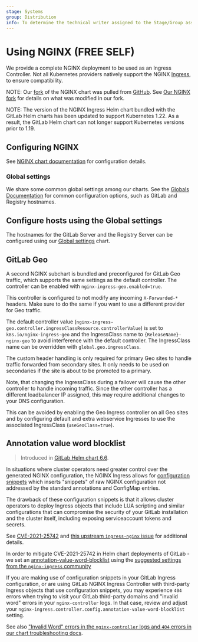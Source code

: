 ```yaml
---
stage: Systems
group: Distribution
info: To determine the technical writer assigned to the Stage/Group associated with this page, see https://about.gitlab.com/handbook/product/ux/technical-writing/#assignments
---
```


# Using NGINX **(FREE SELF)**

We provide a complete NGINX deployment to be used as an Ingress Controller. Not all
Kubernetes providers natively support the NGINX [Ingress](https://kubernetes.io/docs/concepts/services-networking/ingress/#tls),
to ensure compatibility.

NOTE:
Our [fork](https://gitlab.com/gitlab-org/charts/gitlab/tree/master/charts/nginx-ingress) of the NGINX chart was pulled from
[GitHub](https://github.com/kubernetes/ingress-nginx). See [Our NGINX fork](fork.md) for details on what was modified in our fork.

NOTE:
The version of the NGINX Ingress Helm chart bundled with the GitLab Helm charts
has been updated to support Kubernetes 1.22. As a result, the GitLab Helm
chart can not longer support Kubernetes versions prior to 1.19.

## Configuring NGINX

See [NGINX chart documentation](https://gitlab.com/gitlab-org/charts/gitlab/blob/master/charts/nginx-ingress/README.md#configuration)
for configuration details.

### Global settings

We share some common global settings among our charts. See the [Globals Documentation](../globals.md)
for common configuration options, such as GitLab and Registry hostnames.

## Configure hosts using the Global settings

The hostnames for the GitLab Server and the Registry Server can be configured using
our [Global settings](../globals.md) chart.

## GitLab Geo

A second NGINX subchart is bundled and preconfigured for GitLab Geo traffic,
which supports the same settings as the default controller. The controller can be
enabled with `nginx-ingress-geo.enabled=true`.

This controller is configured to not modify any incoming `X-Forwarded-*` headers.
Make sure to do the same if you want to use a different provider for Geo traffic.

The default controller value (`nginx-ingress-geo.controller.ingressClassResource.controllerValue`)
is set to `k8s.io/nginx-ingress-geo` and the IngressClass name to `{ReleaseName}-nginx-geo`
to avoid interference with the default controller. The IngressClass name can be overridden
with `global.geo.ingressClass`.

The custom header handling is only required for primary Geo sites to handle traffic
forwarded from secondary sites. It only needs to be used on secondaries if the
site is about to be promoted to a primary.

Note, that changing the IngressClass during a failover will cause the other controller
to handle incoming traffic. Since the other controller has a different loadbalancer IP
assigned, this may require additional changes to your DNS configuration.

This can be avoided by enabling the Geo Ingress controller on all Geo sites and
by configuring default and extra webservice Ingresses to use the associated
IngressClass (`useGeoClass=true`).

## Annotation value word blocklist

> Introduced in [GitLab Helm chart 6.6](https://gitlab.com/gitlab-org/charts/gitlab/-/merge_requests/2713).

In situations where cluster operators need greater control over the generated
NGINX configuration, the NGINX Ingress allows for [configuration snippets](https://kubernetes.github.io/ingress-nginx/examples/customization/configuration-snippets/)
which inserts "snippets" of raw NGINX configuration not addressed by the
standard annotations and ConfigMap entries.

The drawback of these configuration snippets is that it allows cluster
operators to deploy Ingress objects that include LUA scripting and similar
configurations that can compromise the security of your GitLab installation
and the cluster itself, including exposing serviceaccount tokens and secrets.

See [CVE-2021-25742](https://nvd.nist.gov/vuln/detail/CVE-2021-25742) and
[this upstream `ingress-nginx` issue](https://github.com/kubernetes/ingress-nginx/issues/7837)
for additional details.

In order to mitigate CVE-2021-25742 in Helm chart deployments of GitLab - we
set an [annotation-value-word-blocklist](https://gitlab.com/gitlab-org/charts/gitlab/-/blob/v6.6.0/values.yaml#L836)
using the [suggested settings from the `nginx-ingress` community](https://kubernetes.github.io/ingress-nginx/user-guide/nginx-configuration/configmap/#annotation-value-word-blocklist)

If you are making use of configuration snippets in your GitLab Ingress
configuration, or are using GitLab NGINX Ingress Controller with third-party
Ingress objects that use configuration snippets, you may experience `404`
errors when trying to visit your GitLab third-party domains and "invalid word"
errors in your `nginx-controller` logs. In that case, review and adjust your
`nginx-ingress.controller.config.annotation-value-word-blocklist` setting.

See also ["Invalid Word" errors in the `nginx-controller` logs and `404` errors in our chart troubleshooting docs](../../troubleshooting/index.md#invalid-word-errors-in-the-nginx-controller-logs-and-404-errors).
